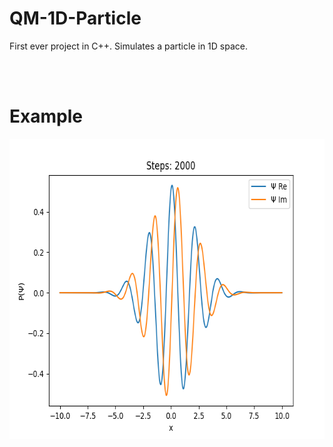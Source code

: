 # QM-1D-Particle
First ever project in C++. Simulates a particle in 1D space. 

<br></br>
# Example

<img src="https://github.com/Cherry-Trees/QM-1D-Particle/blob/main/images/qm-1d-particle-plot.png" width="640" height="480" />
